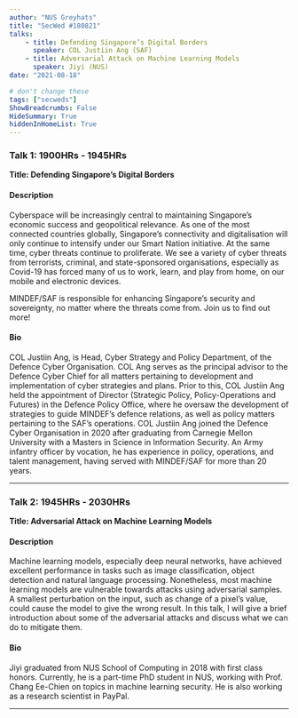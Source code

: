 ```yaml
---
author: "NUS Greyhats"
title: "SecWed #180821"
talks:
    - title: Defending Singapore’s Digital Borders
      speaker: COL Justiin Ang (SAF)
    - title: Adversarial Attack on Machine Learning Models
      speaker: Jiyi (NUS)
date: "2021-08-18"

# don't change these
tags: ["secweds"]
ShowBreadcrumbs: False
HideSummary: True
hiddenInHomeList: True
---
```



### Talk 1: 1900HRs - 1945HRs
**Title: Defending Singapore’s Digital Borders**

#### Description
Cyberspace will be increasingly central to maintaining Singapore’s economic success and geopolitical relevance. As one of the most connected countries globally, Singapore’s connectivity and digitalisation will only continue to intensify under our Smart Nation initiative. At the same time, cyber threats continue to proliferate. We see a variety of cyber threats from terrorists, criminal, and state-sponsored organisations, especially as Covid-19 has forced many of us to work, learn, and play from home, on our mobile and electronic devices.  
  
MINDEF/SAF is responsible for enhancing Singapore’s security and sovereignty, no matter where the threats come from. Join us to find out more!  

#### Bio
COL Justiin Ang, is Head, Cyber Strategy and Policy Department, of the Defence Cyber Organisation. COL Ang serves as the principal advisor to the Defence Cyber Chief for all matters pertaining to development and implementation of cyber strategies and plans. Prior to this, COL Justiin Ang held the appointment of Director (Strategic Policy, Policy-Operations and Futures) in the Defence Policy Office, where he oversaw the development of strategies to guide MINDEF’s defence relations, as well as policy matters pertaining to the SAF’s operations. COL Justiin Ang joined the Defence Cyber Organisation in 2020 after graduating from Carnegie Mellon University with a Masters in Science in Information Security. An Army infantry officer by vocation, he has experience in policy, operations, and talent management, having served with MINDEF/SAF for more than 20 years.  

----

### Talk 2: 1945HRs - 2030HRs
**Title: Adversarial Attack on Machine Learning Models**

#### Description
Machine learning models, especially deep neural networks, have achieved excellent performance in tasks such as image classification, object detection and natural language processing. Nonetheless, most machine learning models are vulnerable towards attacks using adversarial samples. A smallest perturbation on the input, such as change of a pixel’s value, could cause the model to give the wrong result. In this talk, I will give a brief introduction about some of the adversarial attacks and discuss what we can do to mitigate them.  

#### Bio
Jiyi graduated from NUS School of Computing in 2018 with first class honors. Currently, he is a part-time PhD student in NUS, working with Prof. Chang Ee-Chien on topics in machine learning security. He is also working as a research scientist in PayPal. 

----
